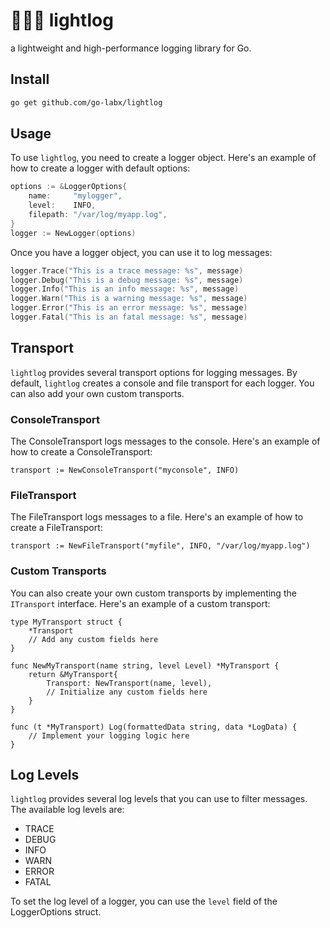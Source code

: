 # 🚀🚀🚀 lightlog
a lightweight and high-performance logging library for Go.

## Install

```bash
go get github.com/go-labx/lightlog
```

## Usage

To use `lightlog`, you need to create a logger object. Here's an example of how to create a logger with default options:

```go
options := &LoggerOptions{
    name:     "mylogger",
    level:    INFO,
    filepath: "/var/log/myapp.log",
}
logger := NewLogger(options)
```

Once you have a logger object, you can use it to log messages:

```go
logger.Trace("This is a trace message: %s", message)
logger.Debug("This is a debug message: %s", message)
logger.Info("This is an info message: %s", message)
logger.Warn("This is a warning message: %s", message)
logger.Error("This is an error message: %s", message)
logger.Fatal("This is an fatal message: %s", message)
```

## Transport
`lightlog` provides several transport options for logging messages. By default, `lightlog` creates a console and file transport for each logger. You can also add your own custom transports.

### ConsoleTransport

The ConsoleTransport logs messages to the console. Here's an example of how to create a ConsoleTransport:

```
transport := NewConsoleTransport("myconsole", INFO)
```

### FileTransport

The FileTransport logs messages to a file. Here's an example of how to create a FileTransport:

```
transport := NewFileTransport("myfile", INFO, "/var/log/myapp.log")
```

### Custom Transports

You can also create your own custom transports by implementing the `ITransport` interface. Here's an example of a custom transport:

```
type MyTransport struct {
    *Transport
    // Add any custom fields here
}

func NewMyTransport(name string, level Level) *MyTransport {
    return &MyTransport{
        Transport: NewTransport(name, level),
        // Initialize any custom fields here
    }
}

func (t *MyTransport) Log(formattedData string, data *LogData) {
    // Implement your logging logic here
}
```

## Log Levels

`lightlog` provides several log levels that you can use to filter messages. The available log levels are:

- TRACE
- DEBUG
- INFO
- WARN
- ERROR
- FATAL

To set the log level of a logger, you can use the `level` field of the LoggerOptions struct.
